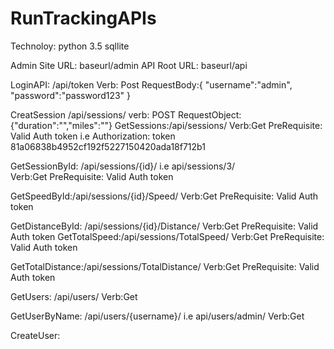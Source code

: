 # RunTrackingAPIs
Technoloy:
python 3.5
sqllite


Admin Site URL:
baseurl/admin
API Root URL:
baseurl/api


LoginAPI: /api/token
Verb: Post
RequestBody:{ "username":"admin", "password":"password123" } 

CreatSession /api/sessions/
verb: POST
RequestObject: {"duration":"","miles":""}
GetSessions:/api/sessions/
Verb:Get
PreRequisite: Valid Auth token i.e Authorization: token 81a06838b4952cf192f5227150420ada18f712b1

GetSessionById: /api/sessions/{id}/    i.e api/sessions/3/  
Verb:Get
PreRequisite: Valid Auth token 


GetSpeedById:/api/sessions/{id}/Speed/
Verb:Get
PreRequisite: Valid Auth token 

GetDistanceById: /api/sessions/{id}/Distance/
Verb:Get
PreRequisite: Valid Auth token 
GetTotalSpeed:/api/sessions/TotalSpeed/
Verb:Get
PreRequisite: Valid Auth token 

GetTotalDistance:/api/sessions/TotalDistance/
Verb:Get
PreRequisite: Valid Auth token

GetUsers: /api/users/
Verb:Get

GetUserByName: /api/users/{username}/  i.e api/users/admin/
Verb:Get

CreateUser:
